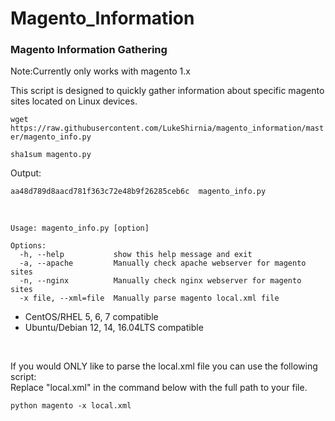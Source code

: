# Magento_Information


### Magento Information Gathering

Note:Currently only works with magento 1.x

This script is designed to quickly gather information about specific magento sites located on Linux devices. 


`wget https://raw.githubusercontent.com/LukeShirnia/magento_information/master/magento_info.py`

`sha1sum magento.py`

Output:

`aa48d789d8aacd781f363c72e48b9f26285ceb6c  magento_info.py`

<br />

```
Usage: magento_info.py [option]

Options:
  -h, --help           show this help message and exit
  -a, --apache         Manually check apache webserver for magento sites
  -n, --nginx          Manually check nginx webserver for magento sites
  -x file, --xml=file  Manually parse magento local.xml file
```


* CentOS/RHEL 5, 6, 7 compatible
* Ubuntu/Debian 12, 14, 16.04LTS compatible


<br />

If you would ONLY like to parse the local.xml file you can use the following script:
<br />
Replace "local.xml" in the command below with the full path to your file.

```
python magento -x local.xml
```
